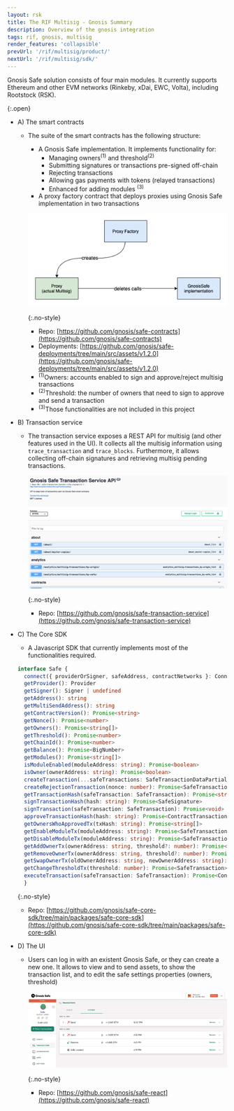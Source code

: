 ```yaml
---
layout: rsk
title: The RIF Multisig - Gnosis Summary
description: Overview of the gnosis integration
tags: rif, gnosis, multisig
render_features: 'collapsible'
prevUrl: '/rif/multisig/product/'
nextUrl: '/rif/multisig/sdk/'
---
```


Gnosis Safe solution consists of four main modules. It currently supports Ethereum and other EVM networks (Rinkeby, xDai, EWC, Volta), including Rootstock (RSK).

[](#top "collapsible"){:.open}
- A) The smart contracts
  * The suite of the smart contracts has the following structure:

    * A Gnosis Safe implementation. It implements functionality for:
      * Managing owners<sup>(1)</sup> and threshold<sup>(2)</sup>
      * Submitting signatures or transactions pre-signed off-chain
      * Rejecting transactions
      * Allowing gas payments with tokens (relayed transactions)
      * Enhanced for adding modules <sup>(3)</sup> 
    * A proxy factory contract that deploys proxies using Gnosis Safe implementation in two transactions

    ![Gnosis Safe - Smart contracts interaction](/assets/img/rif-multisig/gnosis-safe-smart-contracts.png)

    {:.no-style}
    * Repo: [https://github.com/gnosis/safe-contracts](https://github.com/gnosis/safe-contracts)
    * Deployments: [https://github.com/gnosis/safe-deployments/tree/main/src/assets/v1.2.0](https://github.com/gnosis/safe-deployments/tree/main/src/assets/v1.2.0)
    * <sup>(1)</sup>Owners: accounts enabled to sign and approve/reject multisig transactions
    * <sup>(2)</sup>Threshold: the number of owners that need to sign to approve and send a transaction
    * <sup>(3)</sup>Those functionalities are not included in this project


- B)  Transaction service
  * The transaction service exposes a REST API for multisig (and other features used in the UI). It collects all the multisig information using <code>trace_transaction</code> and <code>trace_blocks</code>.
    Furthermore, it allows collecting off-chain signatures and retrieving multisig pending transactions.

    ![Gnosis Safe - Transaction Service](/assets/img/rif-multisig/gnosis-safe-transaction-service.png)

    {:.no-style}
    * Repo: [https://github.com/gnosis/safe-transaction-service](https://github.com/gnosis/safe-transaction-service)

- C) The Core SDK
  * A Javascript SDK that currently implements most of the functionalities required.

  ```typescript
  interface Safe {
    connect({ providerOrSigner, safeAddress, contractNetworks }: ConnectEthersSafeConfig): void
    getProvider(): Provider
    getSigner(): Signer | undefined
    getAddress(): string
    getMultiSendAddress(): string
    getContractVersion(): Promise<string>
    getNonce(): Promise<number>
    getOwners(): Promise<string[]>
    getThreshold(): Promise<number>
    getChainId(): Promise<number>
    getBalance(): Promise<BigNumber>
    getModules(): Promise<string[]>
    isModuleEnabled(moduleAddress: string): Promise<boolean>
    isOwner(ownerAddress: string): Promise<boolean>
    createTransaction(...safeTransactions: SafeTransactionDataPartial[]): Promise<SafeTransaction>
    createRejectionTransaction(nonce: number): Promise<SafeTransaction>
    getTransactionHash(safeTransaction: SafeTransaction): Promise<string>
    signTransactionHash(hash: string): Promise<SafeSignature>
    signTransaction(safeTransaction: SafeTransaction): Promise<void>
    approveTransactionHash(hash: string): Promise<ContractTransaction>
    getOwnersWhoApprovedTx(txHash: string): Promise<string[]>
    getEnableModuleTx(moduleAddress: string): Promise<SafeTransaction>
    getDisableModuleTx(moduleAddress: string): Promise<SafeTransaction>
    getAddOwnerTx(ownerAddress: string, threshold?: number): Promise<SafeTransaction>
    getRemoveOwnerTx(ownerAddress: string, threshold?: number): Promise<SafeTransaction>
    getSwapOwnerTx(oldOwnerAddress: string, newOwnerAddress: string): Promise<SafeTransaction>
    getChangeThresholdTx(threshold: number): Promise<SafeTransaction>
    executeTransaction(safeTransaction: SafeTransaction): Promise<ContractTransaction>
    }
  ```
  
    {:.no-style}
    * Repo: [https://github.com/gnosis/safe-core-sdk/tree/main/packages/safe-core-sdk](https://github.com/gnosis/safe-core-sdk/tree/main/packages/safe-core-sdk)

- D) The UI
  * Users can log in with an existent Gnosis Safe, or they can create a new one. It allows to view and to send assets, to show the transaction list, and to edit the safe settings properties (owners, threshold)

    ![Gnosis Safe - UI](/assets/img/rif-multisig/gnosis-safe-ui.png)

    {:.no-style}
    * Repo: [https://github.com/gnosis/safe-react](https://github.com/gnosis/safe-react)

